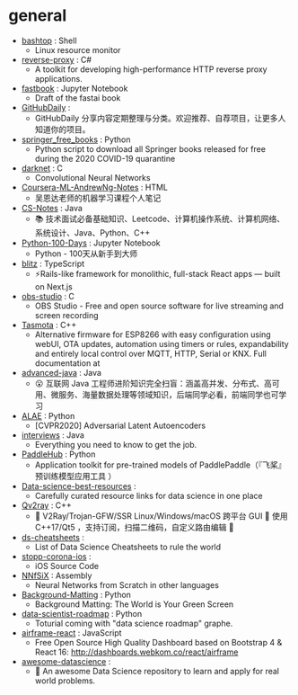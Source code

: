 # general
- [bashtop](https://github.com/aristocratos/bashtop) : Shell
  - Linux resource monitor
- [reverse-proxy](https://github.com/microsoft/reverse-proxy) : C#
  - A toolkit for developing high-performance HTTP reverse proxy applications.
- [fastbook](https://github.com/fastai/fastbook) : Jupyter Notebook
  - Draft of the fastai book
- [GitHubDaily](https://github.com/GitHubDaily/GitHubDaily) : 
  - GitHubDaily 分享内容定期整理与分类。欢迎推荐、自荐项目，让更多人知道你的项目。
- [springer_free_books](https://github.com/alexgand/springer_free_books) : Python
  - Python script to download all Springer books released for free during the 2020 COVID-19 quarantine
- [darknet](https://github.com/pjreddie/darknet) : C
  - Convolutional Neural Networks
- [Coursera-ML-AndrewNg-Notes](https://github.com/fengdu78/Coursera-ML-AndrewNg-Notes) : HTML
  - 吴恩达老师的机器学习课程个人笔记
- [CS-Notes](https://github.com/CyC2018/CS-Notes) : Java
  - 📚 技术面试必备基础知识、Leetcode、计算机操作系统、计算机网络、系统设计、Java、Python、C++
- [Python-100-Days](https://github.com/jackfrued/Python-100-Days) : Jupyter Notebook
  - Python - 100天从新手到大师
- [blitz](https://github.com/blitz-js/blitz) : TypeScript
  - ⚡️Rails-like framework for monolithic, full-stack React apps — built on Next.js
- [obs-studio](https://github.com/obsproject/obs-studio) : C
  - OBS Studio - Free and open source software for live streaming and screen recording
- [Tasmota](https://github.com/arendst/Tasmota) : C++
  - Alternative firmware for ESP8266 with easy configuration using webUI, OTA updates, automation using timers or rules, expandability and entirely local control over MQTT, HTTP, Serial or KNX. Full documentation at
- [advanced-java](https://github.com/doocs/advanced-java) : Java
  - 😮 互联网 Java 工程师进阶知识完全扫盲：涵盖高并发、分布式、高可用、微服务、海量数据处理等领域知识，后端同学必看，前端同学也可学习
- [ALAE](https://github.com/podgorskiy/ALAE) : Python
  - [CVPR2020] Adversarial Latent Autoencoders
- [interviews](https://github.com/kdn251/interviews) : Java
  - Everything you need to know to get the job.
- [PaddleHub](https://github.com/PaddlePaddle/PaddleHub) : Python
  - Application toolkit for pre-trained models of PaddlePaddle（『飞桨』预训练模型应用工具 ）
- [Data-science-best-resources](https://github.com/tirthajyoti/Data-science-best-resources) : 
  - Carefully curated resource links for data science in one place
- [Qv2ray](https://github.com/Qv2ray/Qv2ray) : C++
  - 🌟 V2Ray/Trojan-GFW/SSR Linux/Windows/macOS 跨平台 GUI 🔨 使用 C++17/Qt5 ，支持订阅，扫描二维码，自定义路由编辑 🌟
- [ds-cheatsheets](https://github.com/FavioVazquez/ds-cheatsheets) : 
  - List of Data Science Cheatsheets to rule the world
- [stopp-corona-ios](https://github.com/austrianredcross/stopp-corona-ios) : 
  - iOS Source Code
- [NNfSiX](https://github.com/Sentdex/NNfSiX) : Assembly
  - Neural Networks from Scratch in other languages
- [Background-Matting](https://github.com/senguptaumd/Background-Matting) : Python
  - Background Matting: The World is Your Green Screen
- [data-scientist-roadmap](https://github.com/MrMimic/data-scientist-roadmap) : Python
  - Toturial coming with "data science roadmap" graphe.
- [airframe-react](https://github.com/0wczar/airframe-react) : JavaScript
  - Free Open Source High Quality Dashboard based on Bootstrap 4 & React 16: http://dashboards.webkom.co/react/airframe
- [awesome-datascience](https://github.com/academic/awesome-datascience) : 
  - 📝 An awesome Data Science repository to learn and apply for real world problems.
